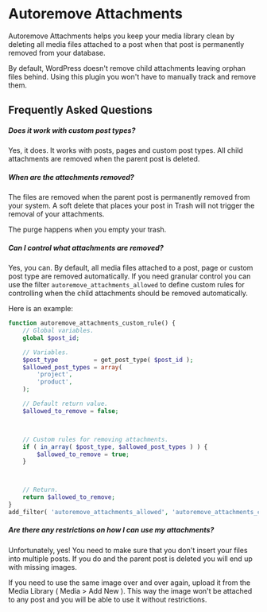# Autoremove Attachments

Autoremove Attachments helps you keep your media library clean by deleting all media files attached to a post when that post is permanently removed from your database.

By default, WordPress doesn't remove child attachments leaving orphan files behind. Using this plugin you won't have to manually track and remove them.

## Frequently Asked Questions

##### Does it work with custom post types?

Yes, it does. It works with posts, pages and custom post types. All child attachments are removed when the parent post is deleted.

##### When are the attachments removed?

The files are removed when the parent post is permanently removed from your system. A soft delete that places your post in Trash will not trigger the removal of your attachments.

The purge happens when you empty your trash.

##### Can I control what attachments are removed?

Yes, you can. By default, all media files attached to a post, page or custom post type are removed automatically. If you need granular control you can use the filter `autoremove_attachments_allowed` to define custom rules for controlling when the child attachments should be removed automatically.

Here is an example:

```php
function autoremove_attachments_custom_rule() {
	// Global variables.
	global $post_id;

	// Variables.
	$post_type          = get_post_type( $post_id );
	$allowed_post_types = array(
		'project',
		'product',
	);

	// Default return value.
	$allowed_to_remove = false;



	// Custom rules for removing attachments.
	if ( in_array( $post_type, $allowed_post_types ) ) {
		$allowed_to_remove = true;
	}



	// Return.
	return $allowed_to_remove;
}
add_filter( 'autoremove_attachments_allowed', 'autoremove_attachments_custom_rule' );
```

##### Are there any restrictions on how I can use my attachments?

Unfortunately, yes! You need to make sure that you don't insert your files into multiple posts. If you do and the parent post is deleted you will end up with missing images.

If you need to use the same image over and over again, upload it from the Media Library ( Media > Add New ). This way the image won't be attached to any post and you will be able to use it without restrictions.
